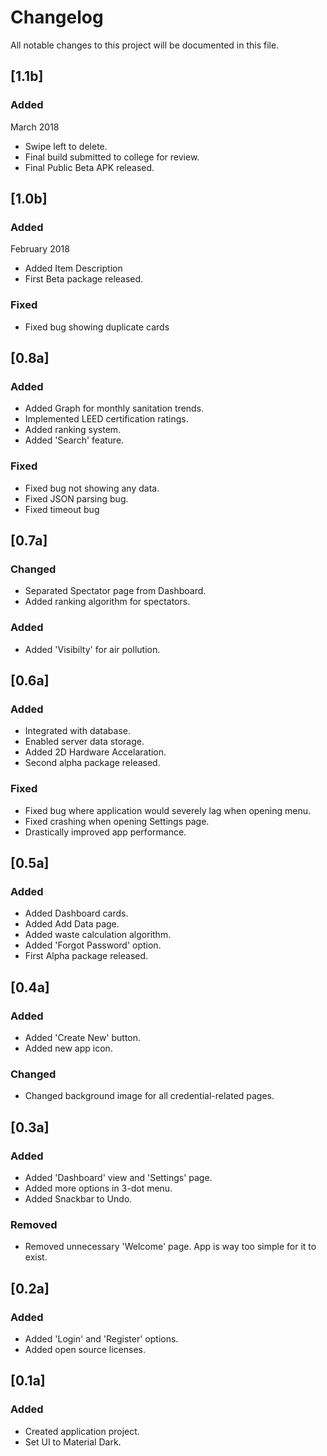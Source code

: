 # Changelog
All notable changes to this project will be documented in this file.

## [1.1b] 
### Added 
March 2018
- Swipe left to delete.
- Final build submitted to college for review.
- Final Public Beta APK released.


## [1.0b] 
### Added
February 2018
- Added Item Description
- First Beta package released.

### Fixed
- Fixed bug showing duplicate cards

## [0.8a]
### Added
- Added Graph for monthly sanitation trends.
- Implemented LEED certification ratings.
- Added ranking system.
- Added 'Search' feature.

### Fixed 
- Fixed bug not showing any data.
- Fixed JSON parsing bug.
- Fixed timeout bug

## [0.7a] 
### Changed
- Separated Spectator page from Dashboard.
- Added ranking algorithm for spectators.

### Added
- Added 'Visibilty' for air pollution.

## [0.6a] 
### Added
- Integrated with database.
- Enabled server data storage.
- Added 2D Hardware Accelaration.
- Second alpha package released.

### Fixed
- Fixed bug where application would severely lag when opening menu.
- Fixed crashing when opening Settings page.
- Drastically improved app performance.

## [0.5a]  
### Added
- Added Dashboard cards.
- Added Add Data page.
- Added waste calculation algorithm.
- Added 'Forgot Password' option.
- First Alpha package released. 
## [0.4a]
### Added
- Added 'Create New' button.
- Added new app icon.

### Changed
- Changed background image for all credential-related pages.

## [0.3a] 
### Added
- Added 'Dashboard' view and 'Settings' page.
- Added more options in 3-dot menu.
- Added Snackbar to Undo.

### Removed
- Removed unnecessary 'Welcome' page. App is way too simple for it to exist.

## [0.2a] 
### Added
- Added 'Login' and 'Register' options.
- Added open source licenses.

## [0.1a] 
### Added
- Created application project.
- Set UI to Material Dark.
